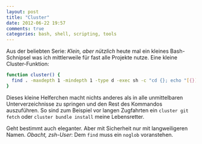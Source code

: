 ```yaml
---
layout: post
title: "Cluster"
date: 2012-06-22 19:57
comments: true
categories: bash, shell, scripting, tools
---
```

Aus der beliebten Serie: *Klein, aber nützlich* heute mal ein kleines Bash-Schnipsel was ich mittlerweile für fast
alle Projekte nutze. Eine kleine Cluster-Funktion:

```bash
function cluster() { 
  find . -maxdepth 1 -mindepth 1 -type d -exec sh -c "cd {}; echo "[{}]"; $*" \;;
}
```
Dieses kleine Helferchen macht nichts anderes als in alle unmittelbaren Unterverzeichnisse
zu springen und den Rest des Kommandos auszuführen.
So sind zum Beispiel vor langen Zugfahrten ein `cluster git fetch` oder `cluster bundle install`
meine Lebensretter. 

Geht bestimmt auch eleganter. Aber mit Sicherheit nur mit langweiligeren Namen. *Obacht, zsh-User*: Dem
`find` muss ein `noglob` voranstehen.

